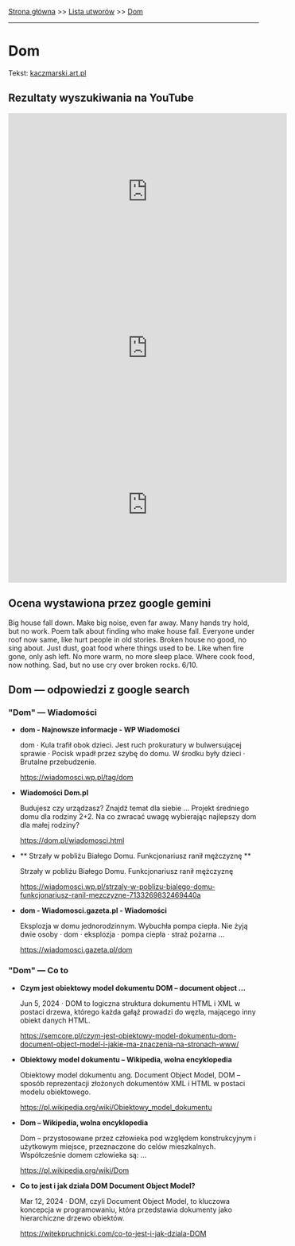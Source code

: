 [Strona główna](../index.md) >> [Lista utworów](../list.md) >> [Dom](125.md)

---

# Dom

Tekst: [kaczmarski.art.pl](https://www.kaczmarski.art.pl/tworczosc/wiersze/dom/)

## Rezultaty wyszukiwania na YouTube

<iframe width="560" height="315" src="https://www.youtube.com/embed/v4y1f8QkfLc?si=IdontcarewhotheIRSsendsImnotpayingtaxes" title="YouTube video player" frameborder="0" allow="accelerometer; autoplay; clipboard-write; encrypted-media; gyroscope; picture-in-picture; web-share" referrerpolicy="strict-origin-when-cross-origin" allowfullscreen></iframe>

<iframe width="560" height="315" src="https://www.youtube.com/embed/okrzEIngwTo?si=IdontcarewhotheIRSsendsImnotpayingtaxes" title="YouTube video player" frameborder="0" allow="accelerometer; autoplay; clipboard-write; encrypted-media; gyroscope; picture-in-picture; web-share" referrerpolicy="strict-origin-when-cross-origin" allowfullscreen></iframe>

<iframe width="560" height="315" src="https://www.youtube.com/embed/FClmdsXUGvQ?si=IdontcarewhotheIRSsendsImnotpayingtaxes" title="YouTube video player" frameborder="0" allow="accelerometer; autoplay; clipboard-write; encrypted-media; gyroscope; picture-in-picture; web-share" referrerpolicy="strict-origin-when-cross-origin" allowfullscreen></iframe>

## Ocena wystawiona przez google gemini

Big house fall down. Make big noise, even far away. Many hands try hold, but no work. Poem talk about finding who make house fall. Everyone under roof now same, like hurt people in old stories. Broken house no good, no sing about. Just dust, goat food where things used to be. Like when fire gone, only ash left. No more warm, no more sleep place. Where cook food, now nothing. Sad, but no use cry over broken rocks. 6/10.


## Dom — odpowiedzi z google search

### "Dom" — Wiadomości

- **dom - Najnowsze informacje - WP Wiadomości**

    dom · Kula trafił obok dzieci. Jest ruch prokuratury w bulwersującej sprawie · Pocisk wpadł przez szybę do domu. W środku były dzieci · Brutalne przebudzenie. 

   <https://wiadomosci.wp.pl/tag/dom>
- **Wiadomości  Dom.pl**

    Budujesz czy urządzasz? Znajdź temat dla siebie ... Projekt średniego domu dla rodziny 2+2. Na co zwracać uwagę wybierając najlepszy dom dla małej rodziny? 

   <https://dom.pl/wiadomosci.html>
- **  Strzały w pobliżu Białego Domu. Funkcjonariusz ranił mężczyznę  **

    Strzały w pobliżu Białego Domu. Funkcjonariusz ranił mężczyznę 

   <https://wiadomosci.wp.pl/strzaly-w-poblizu-bialego-domu-funkcjonariusz-ranil-mezczyzne-7133269832469440a>
- **dom - Wiadomosci.gazeta.pl - Wiadomości**

    Eksplozja w domu jednorodzinnym. Wybuchła pompa ciepła. Nie żyją dwie osoby · dom · eksplozja · pompa ciepła · straż pożarna ... 

   <https://wiadomosci.gazeta.pl/dom>

### "Dom" — Co to

- **Czym jest obiektowy model dokumentu DOM – document object ...**

    Jun 5, 2024  ·  DOM to logiczna struktura dokumentu HTML i XML w postaci drzewa, którego każda gałąź prowadzi do węzła, mającego inny obiekt danych HTML. 

   <https://semcore.pl/czym-jest-obiektowy-model-dokumentu-dom-document-object-model-i-jakie-ma-znaczenia-na-stronach-www/>
- **Obiektowy model dokumentu – Wikipedia, wolna encyklopedia**

    Obiektowy model dokumentu ang. Document Object Model, DOM – sposób reprezentacji złożonych dokumentów XML i HTML w postaci modelu obiektowego. 

   <https://pl.wikipedia.org/wiki/Obiektowy_model_dokumentu>
- **Dom – Wikipedia, wolna encyklopedia**

    Dom – przystosowane przez człowieka pod względem konstrukcyjnym i użytkowym miejsce, przeznaczone do celów mieszkalnych. Współcześnie domem człowieka są: ... 

   <https://pl.wikipedia.org/wiki/Dom>
- **Co to jest i jak działa DOM Document Object Model?**

    Mar 12, 2024  ·  DOM, czyli Document Object Model, to kluczowa koncepcja w programowaniu, która przedstawia dokumenty jako hierarchiczne drzewo obiektów. 

   <https://witekpruchnicki.com/co-to-jest-i-jak-dziala-DOM>

